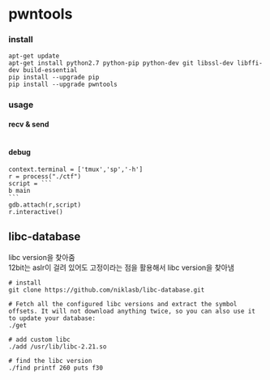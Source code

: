 # pwntools 

### install 
```
apt-get update
apt-get install python2.7 python-pip python-dev git libssl-dev libffi-dev build-essential
pip install --upgrade pip
pip install --upgrade pwntools
```

### usage

#### recv & send 
```
```

#### debug 
~~~
context.terminal = ['tmux','sp','-h']
r = process("./ctf")
script = ```
b main
```
gdb.attach(r,script)
r.interactive()
~~~


## libc-database 
libc version을 찾아줌  
12bit는 aslr이 걸려 있어도 고정이라는 점을 활용해서 libc version을 찾아냄
```
# install 
git clone https://github.com/niklasb/libc-database.git

# Fetch all the configured libc versions and extract the symbol offsets. It will not download anything twice, so you can also use it to update your database:
./get 

# add custom libc 
./add /usr/lib/libc-2.21.so

# find the libc version 
./find printf 260 puts f30

```

